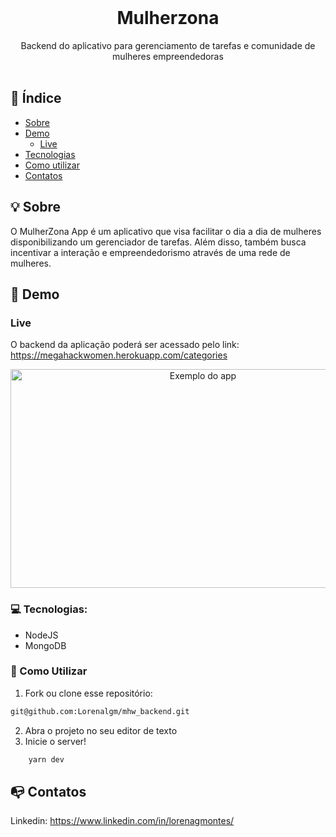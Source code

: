 <br />
<p align="center">
    <h1 align="center">Mulherzona</h1>

  <p align="center">    
     Backend do aplicativo para gerenciamento de tarefas e comunidade de mulheres empreendedoras
       <br />
    <br />
  </p> 

## :checkered_flag: Índice

* [Sobre](#bulb-sobre)
* [Demo](#iphone-demo)
  * [Live](#live)  
* [Tecnologias](#computer-tecnologias)
* [Como utilizar](#wrench-como-utilizar)
* [Contatos](#mailbox_with_no_mail-contatos)

## :bulb: Sobre
O MulherZona App é um aplicativo que visa facilitar o dia a dia de mulheres disponibilizando um gerenciador de tarefas. Além disso, também busca incentivar a interação e empreendedorismo através de uma rede de mulheres.

## :iphone: Demo

### Live

O backend da aplicação poderá ser acessado pelo link: https://megahackwomen.herokuapp.com/categories

<p align="center">
    <img src="https://i.imgur.com/tBnl9UF.png" width="600" height="350" alt="Exemplo do app">
 </p>


### :computer: Tecnologias:
- NodeJS
- MongoDB

### :wrench: Como Utilizar

1. Fork ou clone esse repositório:
```sh 
git@github.com:Lorenalgm/mhw_backend.git
```
2. Abra o projeto no seu editor de texto
3. Inicie o server!
```sh 
    yarn dev
```

## :mailbox_with_no_mail: Contatos
Linkedin: https://www.linkedin.com/in/lorenagmontes/

   
